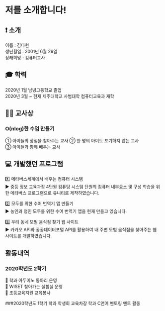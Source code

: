# 저를 소개합니다! 

## ❗️ 소개 
이름 : 김다현 <br>
생년월일 : 2001년 6월 29일 <br>
장래희망 : 컴퓨터교사 <br>

## 🎓 학력 
2020년 1월 남녕고등학교 졸업 <br>
2020년 3월 ~ 현재 제주대학교 사범대학 컴퓨터교육과 재학 <br>

## 👩‍🏫 교사상  
### O(nlog)한 수업 만들기
 ① 아이들의 장점을 찾아주는 교사 
 ② 한 명의 아이도 포기하지 않는 교사  
 ③ 아이들과 함께 배우는 교사  

## 💻 개발했던 프로그램 

:one: 메타버스세계에서 배우는 컴퓨터 시스템 <br>
▶️ 중등 정보 교육과정 4단원 컴퓨팅 시스템 단원의 컴퓨터 내부요소 및 구성 학습을 위한 메타버스 프로그램으로 유니티로 제작하였습니다.

:two: 모두를 위한 수어 번역기 앱 만들기 <br>
▶️ 농인과 청인 모두를 위한 수어 번역기 앱을 현재 만들고 있습니다.

:three: 우리 동네 모범 음식점 찾기 웹 사이트 <br>
▶️ 카카오 API와 공공데이터포털 API를 활용하여 내 주변 모범 음식점을 찾아주는 웹 사이트를 개발하였습니다.

## 활동내역
### 2020학년도 2학기
🔸 학과 아두이노 동아리 운영 <br>
🔸 WISET 찾아가는 실험실 운영 <br>
🔸 초등교육지원 교육봉사 <br>

###2020학년도 1학기
학과 학생회 교육차장
학과 C언어 멘토링 멘토 활동
